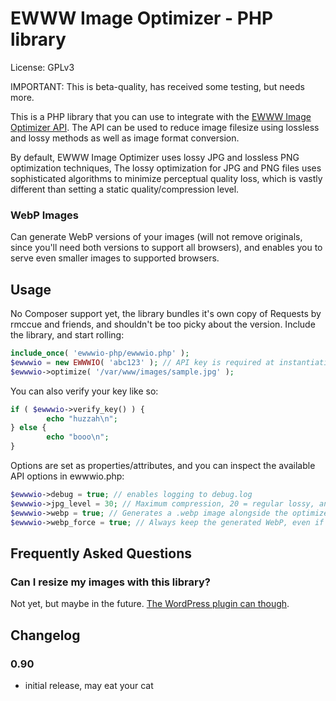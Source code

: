 # EWWW Image Optimizer - PHP library

License: GPLv3

IMPORTANT: This is beta-quality, has received some testing, but needs more.

This is a PHP library that you can use to integrate with the [EWWW Image Optimizer API](https://ewww.io/). The API can be used to reduce image filesize using lossless and lossy methods as well as image format conversion.

By default, EWWW Image Optimizer uses lossy JPG and lossless PNG optimization techniques, The lossy optimization for JPG and PNG files uses sophisticated algorithms to minimize perceptual quality loss, which is vastly different than setting a static quality/compression level.

### WebP Images

Can generate WebP versions of your images (will not remove originals, since you'll need both versions to support all browsers), and enables you to serve even smaller images to supported browsers.

## Usage
No Composer support yet, the library bundles it's own copy of Requests by rmccue and friends, and shouldn't be too picky about the version.
Include the library, and start rolling:
```php
include_once( 'ewwwio-php/ewwwio.php' );
$ewwwio = new EWWWIO( 'abc123' ); // API key is required at instantiation.
$ewwwio->optimize( '/var/www/images/sample.jpg' );
```

You can also verify your key like so:
```php
if ( $ewwwio->verify_key() ) {
        echo "huzzah\n";
} else {
        echo "booo\n";
}
```

Options are set as properties/attributes, and you can inspect the available API options in ewwwio.php:
```php
$ewwwio->debug = true; // enables logging to debug.log
$ewwwio->jpg_level = 30; // Maximum compression, 20 = regular lossy, and 10 = lossless
$ewwwio->webp = true; // Generates a .webp image alongside the optimized image if WebP is smaller.
$ewwwio->webp_force = true; // Always keep the generated WebP, even if it is a little bigger.
```

## Frequently Asked Questions

### Can I resize my images with this library?

Not yet, but maybe in the future. [The WordPress plugin can though](https://ewww.io).


## Changelog

### 0.90
* initial release, may eat your cat
